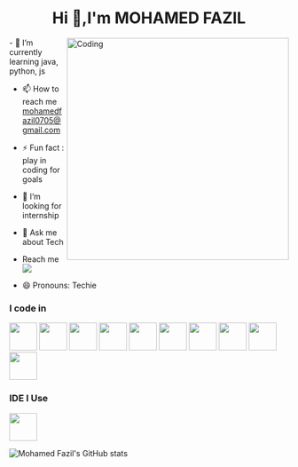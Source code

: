 <h1 align="center">Hi 👋,I'm MOHAMED FAZIL</h1>

<img align="right" alt="Coding" width="400" src="https://user-images.githubusercontent.com/74038190/212749168-86d6c7ab-98da-409b-998f-c5b74721badd.gif">
- 🌱 I’m currently learning java, python, js

- 📫 How to reach me mohamedfazil0705@gmail.com
  
- ⚡ Fun fact : play in coding for goals
  
- 🤔 I’m looking for internship
  
- 💬 Ask me about Tech
  
- Reach me
<br />[<img src="https://img.shields.io/badge/LinkedIn-0077B5?style=for-the-badge&logo=linkedin&logoColor=white" />](https://www.linkedin.com/in/mohamed-mdfazil/)
- 😄 Pronouns: Techie
### I code in
<img height="50" width="50" src="https://img.icons8.com/color/48/000000/python.png" /> <img height="50" width="50" src="https://img.icons8.com/color/48/000000/c-programming.png" /> <img height="50" width="50" src="https://img.icons8.com/color/48/000000/c-plus-plus-logo.png" /> <img height="50" width="50" src="https://img.icons8.com/color/48/000000/java-coffee-cup-logo.png" />
<img height="50" width="50" src="https://img.icons8.com/color/48/000000/html-5.png" /> <img height="50" width="50" src="https://img.icons8.com/color/48/000000/css3.png" />  <img height="50" width="50" src="https://img.icons8.com/color/48/000000/bootstrap.png" />
<img height="50" width="50" src="https://img.icons8.com/color/48/000000/javascript.png"/> <img height="50" width="50" src="https://img.icons8.com/color/48/000000/mysql-logo.png"/>  <img height="50" width="50" src="https://img.icons8.com/color/48/000000/nodejs.png"/>
### IDE I Use
<img height="50" width="50" src="https://img.icons8.com/color/48/000000/visual-studio-code-2019.png"/>

![Mohamed Fazil's GitHub stats](https://github-readme-stats.vercel.app/api?username=fazilsourcecode&theme=dark&show_icons=true&&hide=issues,contribs)
